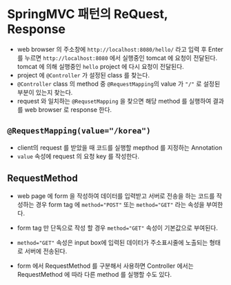 # SpringMVC 패턴의 ReQuest, Response
* web browser 의 주소창에 ```http://localhost:8080/hello/``` 라고 입력 후 Enter 를 누르면 ```http://localhost:8080``` 에서 실행중인 tomcat 에 요청이 전달된다. tomcat 에 의해 실행중인 ```hello``` project 에 다시 요청이 전달된다.
* project 에 ```@Controller``` 가 설정된 class 를 찾는다.
* ```@Controller``` class 의 method 중 ```@RequestMapping```의 value 가 ```"/"``` 로 설정된 부분이 있는지 찾는다.
* request 와 일치하는 ```@RequsetMapping``` 을 찾으면 해당 method 를 실행하여 결과를 web browser 로 response 한다.

## ```@RequestMapping(value="/korea")```
* client의 request 를 받았을 때 코드를 실행할 mepthod 를 지정하는 Annotation
* ```value``` 속성에 request 의 요청 key 를 작성한다.

## RequestMethod
* web page 에 form 을 작성하여 데이터를 입력받고 서버로 전송을 하는 코드를 작성하는 경우 form tag 에 ```method="POST"``` 또는 ```method="GET"``` 라는 속성을 부여한다.
* form tag 만 단독으로 작성 할 경우 ```method="GET"``` 속성이 기본값으로 부여된다.
* ```method="GET"``` 속성은 input box에 입력된 데이터가 주소표시줄에 노출되는 형태로 서버에 전송된다.

* form 에서 RequestMethod 를 구분해서 사용하면 Controller 에서는 RequestMethod 에 따라 다른 method 를 실행할 수도 있다.

